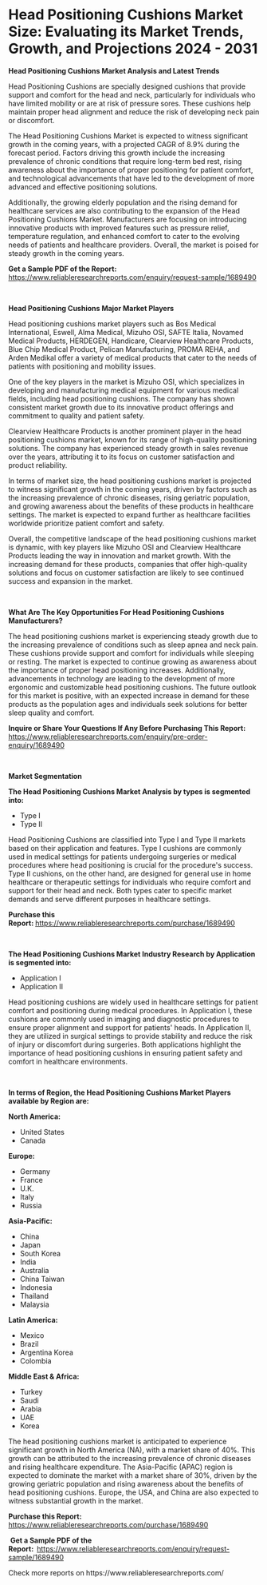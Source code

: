 <p><h1>Head Positioning Cushions Market Size: Evaluating its Market Trends, Growth, and Projections 2024 - 2031</h1></p><p><strong>Head Positioning Cushions Market Analysis and Latest Trends</strong></p>
<p><p>Head Positioning Cushions are specially designed cushions that provide support and comfort for the head and neck, particularly for individuals who have limited mobility or are at risk of pressure sores. These cushions help maintain proper head alignment and reduce the risk of developing neck pain or discomfort.</p><p>The Head Positioning Cushions Market is expected to witness significant growth in the coming years, with a projected CAGR of 8.9% during the forecast period. Factors driving this growth include the increasing prevalence of chronic conditions that require long-term bed rest, rising awareness about the importance of proper positioning for patient comfort, and technological advancements that have led to the development of more advanced and effective positioning solutions.</p><p>Additionally, the growing elderly population and the rising demand for healthcare services are also contributing to the expansion of the Head Positioning Cushions Market. Manufacturers are focusing on introducing innovative products with improved features such as pressure relief, temperature regulation, and enhanced comfort to cater to the evolving needs of patients and healthcare providers. Overall, the market is poised for steady growth in the coming years.</p></p>
<p><strong>Get a Sample PDF of the Report:&nbsp;</strong> <a href="https://www.reliableresearchreports.com/enquiry/request-sample/1689490">https://www.reliableresearchreports.com/enquiry/request-sample/1689490</a></p>
<p>&nbsp;</p>
<p><strong>Head Positioning Cushions Major Market Players</strong></p>
<p><p>Head positioning cushions market players such as Bos Medical International, Eswell, Alma Medical, Mizuho OSI, SAFTE Italia, Novamed Medical Products, HERDEGEN, Handicare, Clearview Healthcare Products, Blue Chip Medical Product, Pelican Manufacturing, PROMA REHA, and Arden Medikal offer a variety of medical products that cater to the needs of patients with positioning and mobility issues.</p><p>One of the key players in the market is Mizuho OSI, which specializes in developing and manufacturing medical equipment for various medical fields, including head positioning cushions. The company has shown consistent market growth due to its innovative product offerings and commitment to quality and patient safety.</p><p>Clearview Healthcare Products is another prominent player in the head positioning cushions market, known for its range of high-quality positioning solutions. The company has experienced steady growth in sales revenue over the years, attributing it to its focus on customer satisfaction and product reliability.</p><p>In terms of market size, the head positioning cushions market is projected to witness significant growth in the coming years, driven by factors such as the increasing prevalence of chronic diseases, rising geriatric population, and growing awareness about the benefits of these products in healthcare settings. The market is expected to expand further as healthcare facilities worldwide prioritize patient comfort and safety.</p><p>Overall, the competitive landscape of the head positioning cushions market is dynamic, with key players like Mizuho OSI and Clearview Healthcare Products leading the way in innovation and market growth. With the increasing demand for these products, companies that offer high-quality solutions and focus on customer satisfaction are likely to see continued success and expansion in the market.</p></p>
<p>&nbsp;</p>
<p><strong>What Are The Key Opportunities For Head Positioning Cushions Manufacturers?</strong></p>
<p><p>The head positioning cushions market is experiencing steady growth due to the increasing prevalence of conditions such as sleep apnea and neck pain. These cushions provide support and comfort for individuals while sleeping or resting. The market is expected to continue growing as awareness about the importance of proper head positioning increases. Additionally, advancements in technology are leading to the development of more ergonomic and customizable head positioning cushions. The future outlook for this market is positive, with an expected increase in demand for these products as the population ages and individuals seek solutions for better sleep quality and comfort.</p></p>
<p><strong>Inquire or Share Your Questions If Any Before Purchasing This Report:</strong> <a href="https://www.reliableresearchreports.com/enquiry/pre-order-enquiry/1689490">https://www.reliableresearchreports.com/enquiry/pre-order-enquiry/1689490</a></p>
<p>&nbsp;</p>
<p><strong>Market Segmentation</strong></p>
<p><strong>The Head Positioning Cushions Market Analysis by types is segmented into:</strong></p>
<p><ul><li>Type I</li><li>Type II</li></ul></p>
<p><p>Head Positioning Cushions are classified into Type I and Type II markets based on their application and features. Type I cushions are commonly used in medical settings for patients undergoing surgeries or medical procedures where head positioning is crucial for the procedure's success. Type II cushions, on the other hand, are designed for general use in home healthcare or therapeutic settings for individuals who require comfort and support for their head and neck. Both types cater to specific market demands and serve different purposes in healthcare settings.</p></p>
<p><strong>Purchase this Report:&nbsp;</strong><a href="https://www.reliableresearchreports.com/purchase/1689490">https://www.reliableresearchreports.com/purchase/1689490</a></p>
<p>&nbsp;</p>
<p><strong>The Head Positioning Cushions Market Industry Research by Application is segmented into:</strong></p>
<p><ul><li>Application I</li><li>Application II</li></ul></p>
<p><p>Head positioning cushions are widely used in healthcare settings for patient comfort and positioning during medical procedures. In Application I, these cushions are commonly used in imaging and diagnostic procedures to ensure proper alignment and support for patients' heads. In Application II, they are utilized in surgical settings to provide stability and reduce the risk of injury or discomfort during surgeries. Both applications highlight the importance of head positioning cushions in ensuring patient safety and comfort in healthcare environments.</p></p>
<p>&nbsp;</p>
<p><strong>In terms of Region, the Head Positioning Cushions Market Players available by Region are:</strong></p>
<p>
    <p> <strong> North America: </strong>
        <ul>
            <li>United States</li>
            <li>Canada</li>
        </ul>
        </p> 
    <p> <strong> Europe: </strong>
        <ul>
            <li>Germany</li>
            <li>France</li>
            <li>U.K.</li>
            <li>Italy</li>
            <li>Russia</li>
        </ul>
        </p> 
    <p> <strong> Asia-Pacific: </strong>
        <ul>
            <li>China</li>
            <li>Japan</li>
            <li>South Korea</li>
            <li>India</li>
            <li>Australia</li>
            <li>China Taiwan</li>
            <li>Indonesia</li>
            <li>Thailand</li>
            <li>Malaysia</li>
        </ul>
        </p> 
    <p> <strong> Latin America: </strong>
        <ul>
            <li>Mexico</li>
            <li>Brazil</li>
            <li>Argentina Korea</li>
            <li>Colombia</li>
        </ul>
        </p> 
    <p> <strong> Middle East & Africa: </strong>
        <ul>
            <li>Turkey</li>
            <li>Saudi</li>
            <li>Arabia</li>
            <li>UAE</li>
            <li>Korea</li>
        </ul>
    </p>
    </p>
<p><p>The head positioning cushions market is anticipated to experience significant growth in North America (NA), with a market share of 40%. This growth can be attributed to the increasing prevalence of chronic diseases and rising healthcare expenditure. The Asia-Pacific (APAC) region is expected to dominate the market with a market share of 30%, driven by the growing geriatric population and rising awareness about the benefits of head positioning cushions. Europe, the USA, and China are also expected to witness substantial growth in the market.</p></p>
<p><strong>Purchase this Report: </strong><a href="https://www.reliableresearchreports.com/purchase/1689490">https://www.reliableresearchreports.com/purchase/1689490</a></p>
<p>&nbsp;<strong>Get a Sample PDF of the Report:&nbsp;&nbsp;</strong><a href="https://www.reliableresearchreports.com/enquiry/request-sample/1689490">https://www.reliableresearchreports.com/enquiry/request-sample/1689490</a></p>
<p><strong></strong></p>
<p>Check more reports on https://www.reliableresearchreports.com/</p>